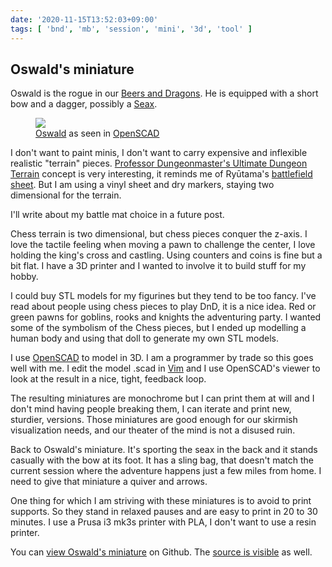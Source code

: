 ```yaml
---
date: '2020-11-15T13:52:03+09:00'
tags: [ 'bnd', 'mb', 'session', 'mini', '3d', 'tool' ]
---
```


## Oswald's miniature

Oswald is the rogue in our [Beers and Dragons](index.html?tag=bnd). He is equipped with a short bow and a dagger, possibly a [Seax](https://en.wikipedia.org/wiki/Seax).

<figure class="right">
<img src="images/20201115_oswald.png" loading="lazy" />
<figcaption><a href="https://github.com/jmettraux/rpg.scad/blob/4f8332e381de87864bd83d9c64570d7684a86e59/_stl/mini_oswald.stl">Oswald</a> as seen in <a href="https://www.openscad.org/">OpenSCAD</a></figcaption>
</figure>

I don't want to paint minis, I don't want to carry expensive and inflexible realistic "terrain" pieces. [Professor Dungeonmaster's Ultimate Dungeon Terrain](https://www.youtube.com/watch?v=dQqhTiE7i84) concept is very interesting, it reminds me of Ry&umacr;tama's [battlefield sheet](http://kotohi.com/ryuutama/ryuutama-the-game/). But I am using a vinyl sheet and dry markers, staying two dimensional for the terrain.

I'll write about my battle mat choice in a future post.

Chess terrain is two dimensional, but chess pieces conquer the z-axis. I love the tactile feeling when moving a pawn to challenge the center, I love holding the king's cross and castling. Using counters and coins is fine but a bit flat. I have a 3D printer and I wanted to involve it to build stuff for my hobby.

I could buy STL models for my figurines but they tend to be too fancy. I've read about people using chess pieces to play DnD, it is a nice idea. Red or green pawns for goblins, rooks and knights the adventuring party. I wanted some of the symbolism of the Chess pieces, but I ended up modelling a human body and using that doll to generate my own STL models.

I use [OpenSCAD](https://openscad.org) to model in 3D. I am a programmer by trade so this goes well with me. I edit the model .scad in [Vim](https://www.vim.org) and I use OpenSCAD's viewer to look at the result in a nice, tight, feedback loop.

The resulting miniatures are monochrome but I can print them at will and I don't mind having people breaking them, I can iterate and print new, sturdier, versions. Those miniatures are good enough for our skirmish visualization needs, and our theater of the mind is not a disused ruin.

Back to Oswald's miniature. It's sporting the seax in the back and it stands casually with the bow at its foot. It has a sling bag, that doesn't match the current session where the adventure happens just a few miles from home. I need to give that miniature a quiver and arrows.

One thing for which I am striving with these miniatures is to avoid to print supports. So they stand in relaxed pauses and are easy to print in 20 to 30 minutes. I use a Prusa i3 mk3s printer with PLA, I don't want to use a resin printer.

You can [view Oswald's miniature](https://github.com/jmettraux/rpg.scad/blob/4f8332e381de87864bd83d9c64570d7684a86e59/_stl/mini_oswald.stl) on Github. The [source is visible](https://github.com/jmettraux/rpg.scad/blob/4f8332e381de87864bd83d9c64570d7684a86e59/minis/oswald.scad) as well.


